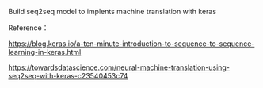 Build seq2seq model to implents machine translation with keras













Reference：

https://blog.keras.io/a-ten-minute-introduction-to-sequence-to-sequence-learning-in-keras.html

https://towardsdatascience.com/neural-machine-translation-using-seq2seq-with-keras-c23540453c74
